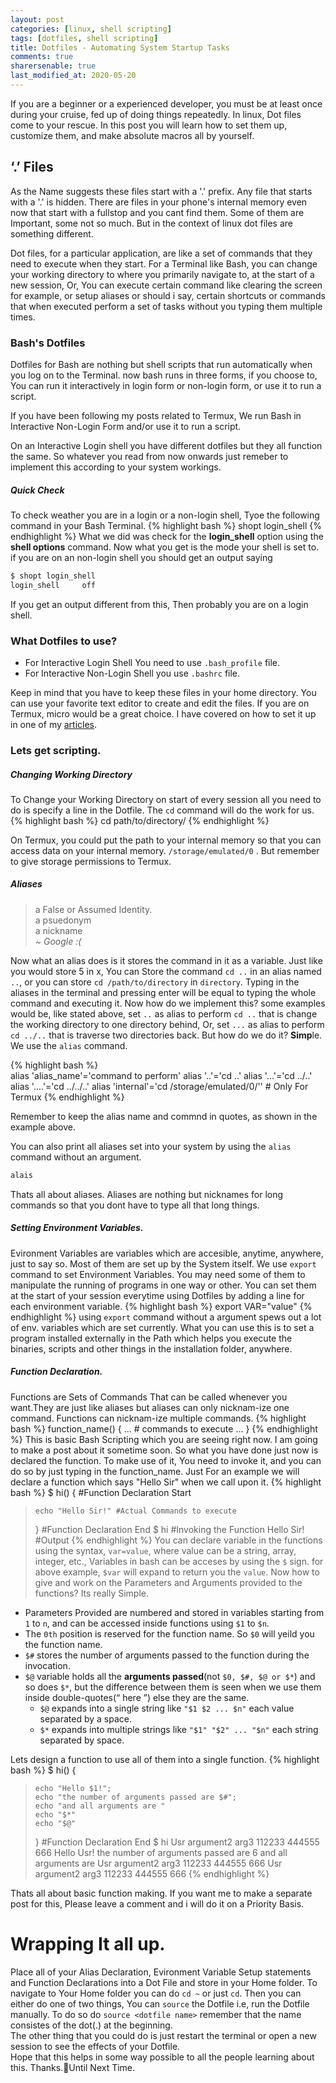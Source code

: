 ```yaml
---
layout: post
categories: [linux, shell scripting]
tags: [dotfiles, shell scripting]
title: Dotfiles - Automating System Startup Tasks
comments: true
sharersenable: true
last_modified_at: 2020-05-20
---
```


If you are a beginner or a experienced developer, you must be at least once during your cruise, fed up of doing things repeatedly. In linux, Dot files come to your rescue. In this post you will learn how to set them up, customize them, and make absolute macros all by yourself.

## ‘.’ Files
As the Name suggests these files start with a '.' prefix. Any file that starts with a '.' is hidden. There are files in your phone's internal memory even now that start with a fullstop and you cant find them. Some of them are Important, some not so much. But in the context of linux dot files are something different.

Dot files, for a particular application, are like a set of commands that they need to execute when they start. For a Terminal like Bash, you can change your working directory to where you primarily navigate to, at the start of a new session, Or, You can execute certain command like clearing the screen for example, or setup aliases or should i say, certain shortcuts or commands that when executed perform a set of tasks without you typing them multiple times. 

### Bash's Dotfiles
Dotfiles for Bash are nothing but shell scripts that run automatically when you log on to the Terminal. now bash runs in three forms, if you choose to, You can run it interactively in login form or non-login form, or use it to run a script. 

<p class="message orange">If you have been following my posts related to Termux, We run Bash in Interactive Non-Login Form and/or use it to run a script.</p>

On an Interactive Login shell you have different dotfiles but they all function the same. So whatever you read from now onwards just remeber to implement this according to your system workings.

##### Quick Check
To check weather you are in a login or a non-login shell, Tyoe the following command in your Bash Terminal.
{% highlight bash %}
shopt login_shell
{% endhighlight %}
What we did was check for the **login_shell** option using the **shell options** command. 
Now what you get is the mode your shell is set to. if you are on an non-login shell you should get an output saying
```bash
$ shopt login_shell
login_shell     off
```
If you get an output different from this, Then probably you are on a login shell.

### What Dotfiles to use?
* For Interactive Login Shell You need to use `.bash_profile` file.
* For Interactive Non-Login Shell you use `.bashrc` file.

Keep in mind that you have to keep these files in your home directory. You can use your favorite text editor to create and edit the files. If you are on Termux, micro would be a great choice. I have covered on how to set it up in one of my [articles](/termux/evolution-in-psuedo-IDE.html).
   
### Lets get scripting.
##### Changing Working Directory
To Change your Working Directory on start of every session all you need to do is specify a line in the Dotfile. The `cd` command will do the work for us. 
{% highlight bash %}
cd path/to/directory/
{% endhighlight %}

On Termux, you could put the path to your internal memory so that you can access data on your internal memory. `/storage/emulated/0` . But remember to give storage permissions to Termux. 

##### Aliases
> a False or Assumed Identity.  
> a psuedonym  
> a nickname   
> <cite>~ Google :( </cite>   

Now what an alias does is it stores the command in it as a variable. Just like you would store 5 in x, You can Store the command `cd ..` in an alias named `..`, or you can store `cd /path/to/directory` in `directory`. Typing in the aliases in the terminal and pressing enter will be equal to typing the whole command and executing it. Now how do we implement this? some examples would be, like stated above, set `..` as alias to perform `cd ..` that is change the working directory to one directory behind, Or, set `...` as alias to perform `cd ../..` that is traverse two directories back. But how do we do it? **Simp**le. We use the `alias` command.

{% highlight bash %}                 
alias 'alias_name'='command to perform'
alias '..'='cd ..'
alias '...'='cd ../..'
alias '....'='cd ../../..'
alias 'internal'='cd /storage/emulated/0/'' # Only For Termux
{% endhighlight %}

Remember to  keep the alias name and commnd in quotes, as shown in the example above.

You can also print all aliases set into your system by using the `alias` command without an argument.
```bash
alais
```

Thats all about aliases. Aliases are nothing but nicknames for long commands so that you dont have to type all that long things.

##### Setting Environment Variables.
Evironment Variables are variables which are accesible, anytime, anywhere, just to say so. Most of them are set up by the System itself. We use `export` command to set Environment Variables. You may need some of them to manipulate the running of programs in one way or other. You can set them at the start of your session everytime using Dotfiles by adding a line for each environment variable.
{% highlight bash %}
export VAR="value"
{% endhighlight %}
using `export` command without a argument spews out a lot of env. variables which are set currently. What you can use this is to set a program installed externally in the Path which helps you execute the binaries, scripts and other things in the installation folder, anywhere.

##### Function Declaration.
Functions are Sets of Commands That can be called whenever you want.They are just like aliases but aliases can only nicknam-ize one command. Functions can nicknam-ize multiple commands.
{% highlight bash %}
function_name() {
	...
	# commands to execute
	...
}
{% endhighlight %}
This is basic Bash Scripting which you are seeing right now. I am going to make a post about it sometime soon. So what you have done just now is declared the function. To make use of it, You need to invoke it, and you can do so by just typing in the function_name.
Just For an example we will declare a function which says "Hello Sir" when we call upon it.
{% highlight bash %}
$ hi() { #Function Declaration Start
>     echo "Hello Sir!" #Actual Commands to execute
> } #Function Declaration End
$ hi #Invoking the Function
Hello Sir!  #Output
{% endhighlight %}
You can declare variable in the functions using the syntax, `var=value`, where value can be a string, array, integer, etc., Variables in bash can be acceses by using the `$` sign. for above example, `$var` will expand to return you the `value`.
Now how to give and work on the Parameters and Arguments provided to the functions? Its really Simple.   
* Parameters Provided are numbered and stored in variables starting from `1` to `n`, and can be accessed inside functions using `$1` to `$n`. 
* The `0th` position is reserved for the function name. So `$0` will yeild you the function name. 
* `$#` stores the number of arguments passed to the function during the invocation. 
* `$@` variable holds all the **arguments passed**(not `$0, $#, $@ or $*`) and so does `$*`, but the difference between them is seen when we use them inside double-quotes(“ here ”) else they are the same.
	* `$@` expands into a single string like `"$1 $2 ... $n"` each value separated by a space.
	* `$*` expands into multiple strings like `"$1" "$2" ... "$n"` each string separated by space.

Lets design a function to use all of them into a single function.
{% highlight bash %}
$ hi() { 
>     echo "Hello $1!";
> 	  echo "the number of arguments passed are $#";
> 	  echo "and all arguments are "
> 	  echo "$*"
> 	  echo "$@"
> } #Function Declaration End
$ hi Usr argument2 arg3 112233 444555 666
Hello Usr!
the number of arguments passed are 6
and all arguments are
Usr argument2 arg3 112233 444555 666
Usr argument2 arg3 112233 444555 666
{% endhighlight %}

Thats all about basic function making. If you want me to make a separate post for this, Please leave a comment and i will do it on a Priority Basis.

# Wrapping It all up.
Place all of your Alias Declaration, Evironment Variable Setup statements and Function Declarations into a Dot File and store in your Home folder. To navigate to Your Home folder you can do `cd ~` or just `cd`. Then you can either do one of two things, You can `source` the Dotfile i.e, run the Dotfile manually. To do so do `source <dotfile name>` remember that the name consistes of the dot(.) at the beginning.   
The other thing that you could do is just restart the terminal or open a new session to see the effects of your Dotfile.   
Hope that this helps in some way possible to all the people learning about this. Thanks.👋Until Next Time. 